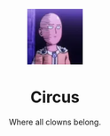 <p align="center">
  <img src="public/logo.png" width="100" />
</p>

<h1 align="center">
  Circus
</h1>

<p align="center">
  Where all clowns belong.
</p>
